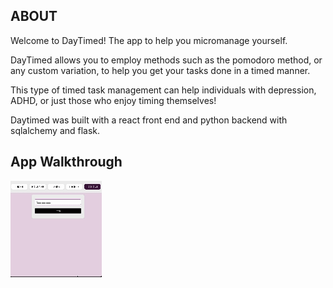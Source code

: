 ## ABOUT

Welcome to DayTimed! The app to help you micromanage yourself.

DayTimed allows you to employ methods such as the pomodoro method, or any custom variation, to help you get your tasks done in a timed manner. 

This type of timed task management can help individuals with depression, ADHD, or just those who enjoy timing themselves!

Daytimed was built with a react front end and python backend with sqlalchemy and flask. 

## App Walkthrough

![](https://github.com/juliepoulain/daytimed/blob/main/client/public/daytimed.gif)
